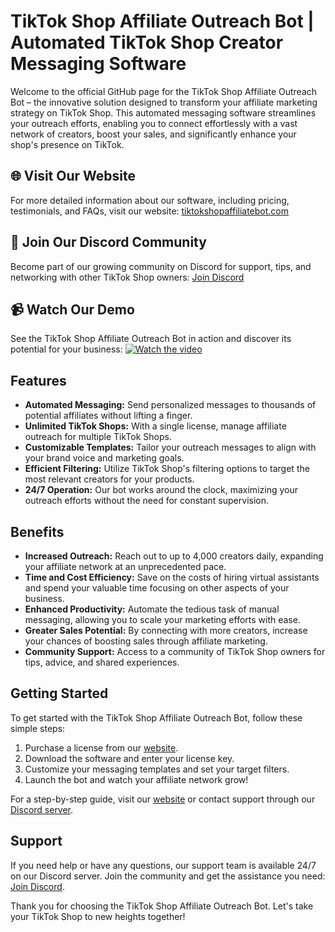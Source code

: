 
# TikTok Shop Affiliate Outreach Bot | Automated TikTok Shop Creator Messaging Software


Welcome to the official GitHub page for the TikTok Shop Affiliate Outreach Bot – the innovative solution designed to transform your affiliate marketing strategy on TikTok Shop. This automated messaging software streamlines your outreach efforts, enabling you to connect effortlessly with a vast network of creators, boost your sales, and significantly enhance your shop's presence on TikTok.

## 🌐 Visit Our Website
For more detailed information about our software, including pricing, testimonials, and FAQs, visit our website: [tiktokshopaffiliatebot.com](http://tiktokshopaffiliatebot.com)

## 💬 Join Our Discord Community
Become part of our growing community on Discord for support, tips, and networking with other TikTok Shop owners: [Join Discord](https://discord.gg/k2fzUuk2ps)

## 📹 Watch Our Demo
See the TikTok Shop Affiliate Outreach Bot in action and discover its potential for your business: [![Watch the video](https://img.youtube.com/vi/LHLbxabpcKs/0.jpg)](https://www.youtube.com/watch?v=LHLbxabpcKs)

## Features
- **Automated Messaging:** Send personalized messages to thousands of potential affiliates without lifting a finger.
- **Unlimited TikTok Shops:** With a single license, manage affiliate outreach for multiple TikTok Shops.
- **Customizable Templates:** Tailor your outreach messages to align with your brand voice and marketing goals.
- **Efficient Filtering:** Utilize TikTok Shop's filtering options to target the most relevant creators for your products.
- **24/7 Operation:** Our bot works around the clock, maximizing your outreach efforts without the need for constant supervision.

## Benefits
- **Increased Outreach:** Reach out to up to 4,000 creators daily, expanding your affiliate network at an unprecedented pace.
- **Time and Cost Efficiency:** Save on the costs of hiring virtual assistants and spend your valuable time focusing on other aspects of your business.
- **Enhanced Productivity:** Automate the tedious task of manual messaging, allowing you to scale your marketing efforts with ease.
- **Greater Sales Potential:** By connecting with more creators, increase your chances of boosting sales through affiliate marketing.
- **Community Support:** Access to a community of TikTok Shop owners for tips, advice, and shared experiences.

## Getting Started
To get started with the TikTok Shop Affiliate Outreach Bot, follow these simple steps:
1. Purchase a license from our [website](https://tiktokshopaffiliatebot.com).
2. Download the software and enter your license key.
3. Customize your messaging templates and set your target filters.
4. Launch the bot and watch your affiliate network grow!

For a step-by-step guide, visit our [website](https://tiktokshopaffiliatebot.com) or contact support through our [Discord server](https://discord.gg/k2fzUuk2ps).

## Support
If you need help or have any questions, our support team is available 24/7 on our Discord server. Join the community and get the assistance you need: [Join Discord](https://discord.gg/k2fzUuk2ps).

Thank you for choosing the TikTok Shop Affiliate Outreach Bot. Let's take your TikTok Shop to new heights together!

